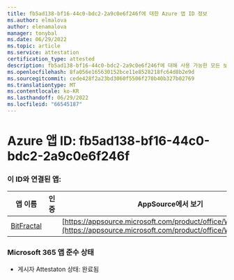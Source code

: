 ```yaml
---
title: fb5ad138-bf16-44c0-bdc2-2a9c0e6f246f에 대한 Azure 앱 ID 정보
ms.author: elmalova
author: elenamalova
manager: tonybal
ms.date: 06/29/2022
ms.topic: article
ms.service: attestation
certification_type: attested
description: fb5ad138-bf16-44c0-bdc2-2a9c0e6f246f에 대해 사용 가능한 모든 보안 및 규정 준수 정보입니다.
ms.openlocfilehash: 8fa056e165630152bce11e8528218fc64d8b2e9d
ms.sourcegitcommit: cede428f2a23bd3060f5506f270b40b327b02769
ms.translationtype: MT
ms.contentlocale: ko-KR
ms.lasthandoff: 06/29/2022
ms.locfileid: "66545187"
---
```

# <a name="azure-app-id-fb5ad138-bf16-44c0-bdc2-2a9c0e6f246f"></a>Azure 앱 ID: fb5ad138-bf16-44c0-bdc2-2a9c0e6f246f


### <a name="apps-associated-with-this-id"></a>이 ID와 연결된 앱:
| **앱 이름** | **인증** | **AppSource에서 보기** |
|--------------|---------------|-----------------------|
| [BitFractal](../forward/WA200004172.md) |  | [https://appsource.microsoft.com/product/office/WA200004172](https://appsource.microsoft.com/product/office/WA200004172) |

### <a name="microsoft-365-app-compliance-status"></a>Microsoft 365 앱 준수 상태
- 게시자 Attestaton 상태: 완료됨
